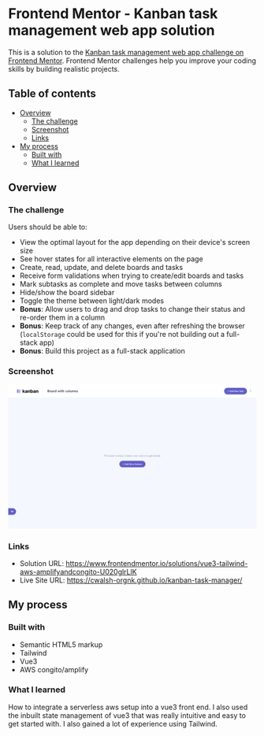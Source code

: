 # Frontend Mentor - Kanban task management web app solution

This is a solution to the [Kanban task management web app challenge on Frontend Mentor](https://www.frontendmentor.io/challenges/kanban-task-management-web-app-wgQLt-HlbB). Frontend Mentor challenges help you improve your coding skills by building realistic projects. 

## Table of contents

- [Overview](#overview)
  - [The challenge](#the-challenge)
  - [Screenshot](#screenshot)
  - [Links](#links)
- [My process](#my-process)
  - [Built with](#built-with)
  - [What I learned](#what-i-learned)

## Overview

### The challenge

Users should be able to:

- View the optimal layout for the app depending on their device's screen size
- See hover states for all interactive elements on the page
- Create, read, update, and delete boards and tasks
- Receive form validations when trying to create/edit boards and tasks
- Mark subtasks as complete and move tasks between columns
- Hide/show the board sidebar
- Toggle the theme between light/dark modes
- **Bonus**: Allow users to drag and drop tasks to change their status and re-order them in a column
- **Bonus**: Keep track of any changes, even after refreshing the browser (`localStorage` could be used for this if you're not building out a full-stack app)
- **Bonus**: Build this project as a full-stack application

### Screenshot

![](./screenshot.png)

### Links

- Solution URL: https://www.frontendmentor.io/solutions/vue3-tailwind-aws-amplifyandcongito-U020glrLlK
- Live Site URL: https://cwalsh-orgnk.github.io/kanban-task-manager/

## My process

### Built with

- Semantic HTML5 markup
- Tailwind
- Vue3
- AWS congito/amplify

### What I learned

How to integrate a serverless aws setup into a vue3 front end. I also used the inbuilt state management of vue3 that was really intuitive and easy to get started with. I also gained a lot of experience using Tailwind.

